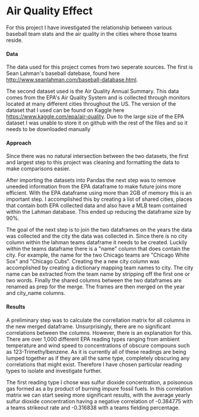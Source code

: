 # Air Quality Effect

For this project I have investigated the relationship between various baseball team stats and the air quality in the cities where those teams reside. 

#### Data

The data used for this project comes from two seperate sources. The first is Sean Lahman's baseball datebase, found here http://www.seanlahman.com/baseball-database.html.

The second dataset used is the Air Quality Annual Summary. This data comes from the EPA's Air Quality System and is collected through monitors located at many different cities throughout the US. The version of the dataset that I used can be found on Kaggle here https://www.kaggle.com/epa/air-quality. Due to the large size of the EPA dataset I was unable to store it on github with the rest of the files and so it needs to be downloaded manually

#### Approach

Since there was no natural intersection between the two datasets, the first and largest step to this project was cleaning and formatting the data to make comparisons easier. 

After importing the datasets into Pandas the next step was to remove uneeded information from the EPA dataframe to make future joins more efficient. With the EPA dataframe using more than 2GB of memory this is an important step. I accomplished this by creating a list of shared cities, places that contain both EPA collected data and also have a MLB team contained within the Lahman database. This ended up reducing the dataframe size by 90%.

The goal of the next step is to join the two dataframes on the years the data was collected and the city the data was collected in. Since there is no city column within the lahman teams dataframe it needs to be created. Luckily within the teams dataframe there is a "name" column that does contain the city. For example, the name for the two Chicago teams are "Chicago White Sox" and "Chicago Cubs". Creating the a new city column was accomplished by creating a dictionary mapping team names to city. The city name can be extracted from the team name by stripping off the first one or two words. Finally the shared columns between the two dataframes are renamed as prep for the merge. The frames are then merged on the year and city_name columns.

#### Results

A preliminary step was to calculate the correllation matrix for all columns in the new merged dataframe. Unsurprisingly, there are no significant correlations between the columns. However, there is an explanation for this. There are over 1,000 different EPA reading types ranging from ambient temperature and wind speed to concentrations of obscure compouns such as 123-Trimethylbenzene. As it is currently all of these readings are being lumped together as if they are all the same type, completely obscuring any correlations that might exist. Therefore I have chosen particular reading types to isolate and investigate further.

The first reading type I chose was sulfur dioxide concentration, a poisonous gas formed as a by product of burning impure fossil fuels. In this correlation matrix we can start seeing more significant results, with the average yearly sulfur dioxide concentration having a negative correlation of -0.384775 with a teams strikeout rate and -0.316838 with a teams fielding percentage.




